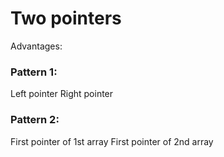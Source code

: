 # Two pointers

Advantages:


### Pattern 1:
Left pointer
Right pointer

### Pattern 2:
First pointer of 1st array
First pointer of 2nd array

